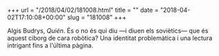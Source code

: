 +++
url = "/2018/04/02/181008.html"
title = ""
date = "2018-04-02T17:10:08+00:00"
slug = "181008"
+++

Algis Budrys, *Quién*. És o no és qui diu —i diuen els soviètics— que és aquest ciborg de cara robòtica? Una identitat problemàtica i una lectura intrigant fins a l'última pàgina.

